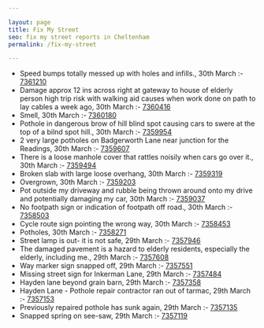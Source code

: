 ```yaml
---

layout: page
title: Fix My Street
seo: fix my street reports in Cheltenham
permalink: /fix-my-street

---
```


<!-- fix_marker starts -->

- Speed bumps totally messed up with holes and infills., 30th March :- [7361210](https://www.fixmystreet.com/report/7361210)
- Damage approx 12 ins across right at gateway to house of elderly person high trip risk with walking aid causes when work done on path to lay cables a week ago, 30th March :- [7360416](https://www.fixmystreet.com/report/7360416)
- Smell, 30th March :- [7360180](https://www.fixmystreet.com/report/7360180)
- Pothole in dangerous brow of hill blind spot causing cars to swere at the top of a bilnd spot hill., 30th March :- [7359954](https://www.fixmystreet.com/report/7359954)
- 2 very large potholes on Badgerworth Lane near junction for the Readings, 30th March :- [7359607](https://www.fixmystreet.com/report/7359607)
- There is a loose manhole cover that rattles noisily when cars go over it., 30th March :- [7359494](https://www.fixmystreet.com/report/7359494)
- Broken slab with large loose overhang, 30th March :- [7359319](https://www.fixmystreet.com/report/7359319)
- Overgrown, 30th March :- [7359203](https://www.fixmystreet.com/report/7359203)
- Pot outside my driveway and rubble being thrown around onto my drive and potentially damaging my car, 30th March :- [7359037](https://www.fixmystreet.com/report/7359037)
- No footpath sign or indication of footpath off road., 30th March :- [7358503](https://www.fixmystreet.com/report/7358503)
- Cycle route sign pointing the wrong way, 30th March :- [7358453](https://www.fixmystreet.com/report/7358453)
- Potholes, 30th March :- [7358271](https://www.fixmystreet.com/report/7358271)
- Street lamp is out- it is not safe, 29th March :- [7357946](https://www.fixmystreet.com/report/7357946)
- The damaged pavement is a hazard to elderly residents, especially the elderly, including me., 29th March :- [7357608](https://www.fixmystreet.com/report/7357608)
- Way marker sign snapped off, 29th March :- [7357551](https://www.fixmystreet.com/report/7357551)
- Missing street sign for Inkerman Lane, 29th March :- [7357484](https://www.fixmystreet.com/report/7357484)
- Hayden lane beyond grain barn, 29th March :- [7357358](https://www.fixmystreet.com/report/7357358)
- Hayden Lane - Pothole repair contractor ran out of tarmac, 29th March :- [7357153](https://www.fixmystreet.com/report/7357153)
- Previously repaired pothole has sunk again, 29th March :- [7357135](https://www.fixmystreet.com/report/7357135)
- Snapped spring on see-saw, 29th March :- [7357119](https://www.fixmystreet.com/report/7357119)

<!-- fix_marker ends -->